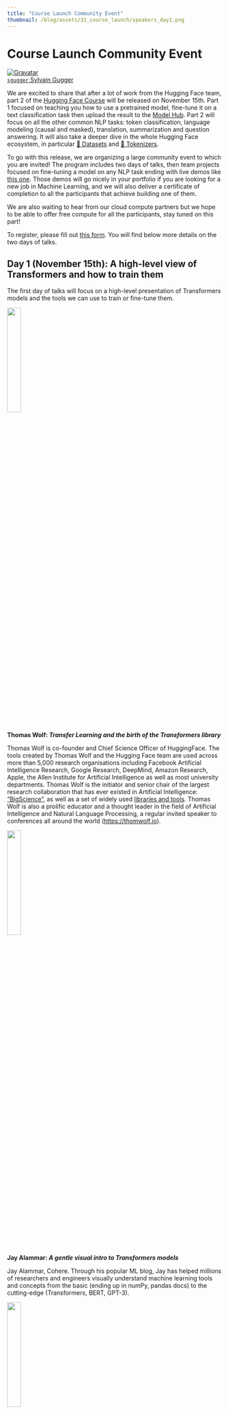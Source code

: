 ```yaml
---
title: "Course Launch Community Event"
thumbnail: /blog/assets/31_course_launch/speakers_day1.png
---
```


<h1>
    Course Launch Community Event
</h1>

<div class="author-card">
    <a href="/sgugger">
        <img class="avatar avatar-user" src="https://aeiljuispo.cloudimg.io/v7/https://s3.amazonaws.com/moonup/production/uploads/1593126474392-5ef50182b71947201082a4e5.jpeg?w=200&h=200&f=face" title="Gravatar">
        <div class="bfc">
            <code>sgugger</code>
            <span class="fullname">Sylvain Gugger</span>
        </div>
    </a>
</div>

We are excited to share that after a lot of work from the Hugging Face team, part 2 of the [Hugging Face Course](https://hf.co/course) will be released on November 15th. Part 1 focused on teaching you how to use a pretrained model, fine-tune it on a text classification task then upload the result to the [Model Hub](https://hf.co/models). Part 2 will focus on all the other common NLP tasks: token classification, language modeling (causal and masked), translation, summarization and question answering. It will also take a deeper dive in the whole Hugging Face ecosystem, in particular [🤗 Datasets](https://github.com/huggingface/datasets) and [🤗 Tokenizers](https://github.com/huggingface/tokenizers).

To go with this release, we are organizing a large community event to which you are invited! The program includes two days of talks, then team projects focused on fine-tuning a model on any NLP task ending with live demos like [this one](https://huggingface.co/spaces/flax-community/chef-transformer). Those demos will go nicely in your portfolio if you are looking for a new job in Machine Learning, and we will also deliver a certificate of completion to all the participants that achieve building one of them.

We are also waiting to hear from our cloud compute partners but we hope to be able to offer free compute for all the participants, stay tuned on this part!

To register, please fill out [this form](https://www.notion.so/huggingface2/Issue-12-October-2021-b724fc92c1a843c897b4c0ca0731ffee#caa187a4afa84e059cd78609d288d5c5). You will find below more details on the two days of talks.

## Day 1 (November 15th): A high-level view of Transformers and how to train them

The first day of talks will focus on a high-level presentation of Transformers models and the tools we can use to train or fine-tune them.

<img src="/blog/assets/31_course_launch/thom_wolf.png" width=25%> 

**Thomas Wolf: _Transfer Learning and the birth of the Transformers library_**

Thomas Wolf is co-founder and Chief Science Officer of HuggingFace. The tools created by Thomas Wolf and the Hugging Face team are used across more than 5,000 research organisations including Facebook Artificial Intelligence Research, Google Research, DeepMind, Amazon Research, Apple, the Allen Institute for Artificial Intelligence as well as most university departments. Thomas Wolf is the initiator and senior chair of the largest research collaboration that has ever existed in Artificial Intelligence: [“BigScience”](https://bigscience.huggingface.co), as well as a set of widely used [libraries and tools](https://github.com/huggingface/). Thomas Wolf is also a prolific educator and a thought leader in the field of Artificial Intelligence and Natural Language Processing, a regular invited speaker to conferences all around the world (https://thomwolf.io).

<img src="/blog/assets/31_course_launch/jay_alammar.png" width=25%> 

**Jay Alammar: _A gentle visual intro to Transformers models_**

Jay Alammar, Cohere. Through his popular ML blog, Jay has helped millions of researchers and engineers visually understand machine learning tools and concepts from the basic (ending up in numPy, pandas docs) to the cutting-edge (Transformers, BERT, GPT-3).

<img src="/blog/assets/31_course_launch/jakob_uszkoreit.png" width=25%> 

**Jakob Uszkoreit: _It Ain't Broke So ~~Don't Fix~~ Let's Break It_**

<img src="/blog/assets/31_course_launch/meg_mitchell.png" width=25%> 

**Margaret Mitchell: _On Values in ML Development_**

Margaret Mitchell is a researcher working on Ethical AI, currently focused on the ins and outs of ethics-informed AI development in tech. She has published over 50 papers on natural language generation, assistive technology, computer vision, and AI ethics, and holds multiple patents in the areas of conversation generation and sentiment classification. She previously worked at Google AI as a Staff Research Scientist, where she founded and co-led Google's Ethical AI group, focused on foundational AI ethics research and operationalizing AI ethics Google-internally. Before joining Google, she was a researcher at Microsoft Research, focused on computer vision-to-language generation; and was a postdoc at Johns Hopkins, focused on Bayesian modeling and information extraction. She holds a PhD in Computer Science from the University of Aberdeen and a Master's in computational linguistics from the University of Washington. While earning her degrees, she also worked from 2005-2012 on machine learning, neurological disorders, and assistive technology at Oregon Health and Science University. She has spearheaded a number of workshops and initiatives at the intersections of diversity, inclusion, computer science, and ethics. Her work has received awards from Secretary of Defense Ash Carter and the American Foundation for the Blind, and has been implemented by multiple technology companies. She likes gardening, dogs, and cats.

<img src="/blog/assets/31_course_launch/mark_saroufim.png" width=25%> 

**Mark Saroufim: _How to Train a Model with Pytorch_**

Mark Saroufim is a Partner Engineer at Pytorch working on OSS production tools including TorchServe and Pytorch Enterprise. In his past lives, Mark was an Applied Scientist and Product Manager at Graphcore, [yuri.ai](http://yuri.ai/), Microsoft and NASA's JPL. His primary passion is to make programming more fun.

<img src="/blog/assets/31_course_launch/matthew_watson.png" width=25%> 

**Matthew Watson: _NLP workflows with Keras_**

Matthew Watson is a machine learning engineer on the Keras team, with a focus on high-level modeling APIs. He studied Computer Graphics during undergrad and a Masters at Stanford University. An almost English major who turned towards computer science, he is passionate about working across disciplines and making NLP accessible to a wider audience.

<img src="/blog/assets/31_course_launch/chen_qian.png" width=25%> 

**Chen Qian: _NLP workflows with Keras_**

Chen Qian is a software engineer from Keras team, with a focus on high-level modeling APIs. Chen got a Master degree of Electrical Engineering from Stanford University, and he is especially interested in simplifying code implementations of ML tasks and large-scale ML.

## Day 2 (November 16th): The tools you will use

Day 2 will be focused on talks by the Hugging Face team as well as the [Gradio team](https://www.gradio.app/) and the [Streamlit team](https://streamlit.io/) showing you the tools you will use.

<img src="/blog/assets/31_course_launch/abubakar_abid.png" width=25%> 

**Abubakar Abid: _Building Machine Learning Applications Fast_**

Abubakar Abid is the CEO of [Gradio](www.gradio.app). He received his Bachelor's of Science in Electrical Engineering and Computer Science from MIT in 2015, and his PhD in Applied Machine Learning from Stanford in 2021. In his role as the CEO of Gradio, Abubakar works on making machine learning models easier to demo, debug, and deploy.

<img src="/blog/assets/31_course_launch/charly_wargnier.png" width=25%> 

**Charly Wargnier: _How to create a simple Transformer app in Streamlit and deploy it on Streamlit Cloud!_**

Charly’s been a Streamlit aficionado since day one and was part of the first round of [Streamlit Creators](https://streamlit.io/creators) in October 2020. He joined Streamlit full time in July 2021 as a Developer Advocate. Before joining Streamlit, Charly helped numerous Fortune 500 companies with their SEO, and developed countless Search and NLP apps (many of which are powered by Streamlit and Huggingface!). Check out some of them in [his portfolio](https://www.charlywargnier.com/my-public-web-apps)! You can also follow Charly on Twitter (@Datachaz) for the latest Streamlit news and Python tricks!
